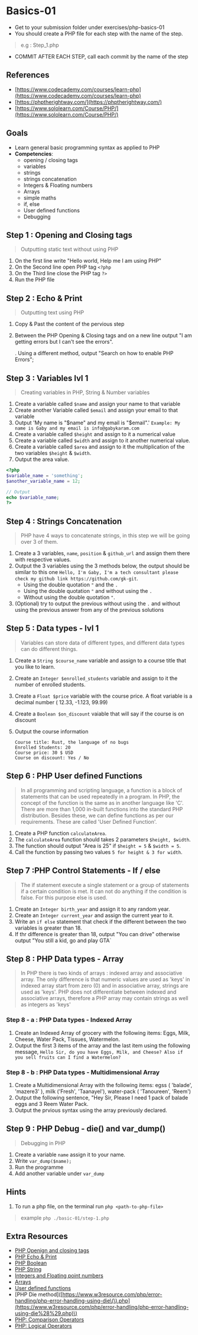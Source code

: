# Basics-01

* Get to your submission folder under exercises/php-basics-01
* You should create a PHP file for each step with the name of the step.

> e.g : Step\_1.php

* COMMIT AFTER EACH STEP, call each commit by the name of the step

## References

* [https://www.codecademy.com/courses/learn-php](https://www.codecademy.com/courses/learn-php)
* [https://phptherightway.com/](https://phptherightway.com/)
* [https://www.sololearn.com/Course/PHP/](https://www.sololearn.com/Course/PHP/)

## Goals

* Learn general basic programming syntax as applied to PHP
* **Competencies**:
  * opening / closing tags
  * variables
  * strings
  * strings concatenation
  * Integers & Floating numbers
  * Arrays
  * simple maths
  * if, else
  * User defined functions
  * Debugging

## Step 1 : Opening and Closing tags

> Outputting static text without using PHP

1. On the first line write "Hello world, Help me I am using PHP"
2. On the Second line open PHP tag `<?php`
3. On the Third line close the PHP tag `?>`
4. Run the PHP file

## Step 2 : Echo & Print

> Outputting text using PHP

1. Copy & Past the content of the pervious step
2. Between the PHP Opening & Closing tags and on a new line output "I am getting errors but I can't see the errors".

   . Using a different method, output "Search on how to enable PHP Errors";

## Step 3 : Variables lvl 1

> Creating variables in PHP, String & Number variables

1. Create a variable called `$name` and assign your name to that variable
2. Create another Variable called `$email` and assign your email to that variable
3. Output 'My name is "$name" and my email is "$email".' `Example: My name is Gaby and my email is info@gabykaram.com`
4. Create a variable called `$height` and assign to it a numerical value
5. Create a variable called `$width` and assign to it another numerical value.
6. Create a variable called `$area` and assign to it the multiplication of the two variables `$height` & `$width`.
7. Output the area value.

```php
<?php
$variable_name = 'something';
$another_variable_name = 12;

// Output
echo $variable_name;
?>
```

## Step 4 : Strings Concatenation

> PHP have 4 ways to concatenate strings, in this step we will be going over 3 of them.

1. Create a 3 variables, `name`, `position` & `github_url` and assign them there with respective values.
2. Output the 3 variables using the 3 methods below, the output should be similar to this one `Hello, I'm Gaby, I'm a tech consultant please check my github link https://github.com/gk-git`.
   * Using the double quotation `"` and the `.`
   * Using the double quotation `"` and without using the `.`
   * Without using the double quotation `"`.
3. \(Optional\) try to output the previous without using the `.` and without using the previous answer from any of the previous solutions

## Step 5 : Data types - lvl 1

> Variables can store data of different types, and different data types can do different things.

1. Create a `String $course_name` variable and assign to a course title that you like to learn.
2. Create an `Integer $enrolled_students` variable and assign to it the number of enrolled students.
3. Create a `Float $price` variable with the course price. A float variable is a decimal number \( 12.33, -1.123, 99.99\)
4. Create a `Boolean $on_discount` vaiable that will say if the course is on discount
5. Output the course information

   ```text
   Course title: Rust, the language of no bugs
   Enrolled Students: 20
   Course price: 30 $ USD
   Course on discount: Yes / No
   ```

## Step 6 : PHP User defined Functions

> In all programming and scripting language, a function is a block of statements that can be used repeatedly in a program. In PHP, the concept of the function is the same as in another language like 'C'. There are more than 1,000 in-built functions into the standard PHP distribution. Besides these, we can define functions as per our requirements. These are called 'User Defined Function'.

1. Create a PHP function `calculateArea`.
2. The `calculateArea` function should takes 2 parameters `$height, $width`.
3. The function should output "Area is 25" if `$height = 5` & `$width = 5`.
4. Call the function by passing two values `5 for height & 3 for width`.

## Step 7 :PHP Control Statements -  If / else

> The if statement execute a single statement or a group of statements if a certain condition is met. It can not do anything if the condition is false. For this purpose else is used.

1. Create an `Integer birth_year` and assign it to any random year.
2. Create an `Integer current_year` and assign the current year to it.
3. Write an `if else` statement that check if the different between the two variables is greater than 18.
4. If thr difference is greater than 18, output "You can drive" otherwise output "You still a kid, go and play GTA\`

## Step 8 : PHP Data types - Array

> In PHP there is two kinds of arrays : indexed array and associative array. The only difference is that numeric values are used as 'keys' in indexed array start from zero \(0\) and in associative array, strings are used as 'keys'. PHP does not differentiate between indexed and associative arrays, therefore a PHP array may contain strings as well as integers as 'keys'

### Step 8 - a : PHP Data types - Indexed Array

1. Create an Indexed Array of grocery with the following items: Eggs, Milk, Cheese, Water Pack, Tissues, Watermelon.
2. Output the first 3 items of the array and the last item using the following message, `Hello Sir, do you have Eggs, Milk, and Cheese? Also if you sell fruits can I find a Watermelon?`

### Step 8 - b : PHP Data types - Multidimensional Array

1. Create a Multidimensional Array with the following items: egss \( 'balade', 'mazere3' \), milk \('Fresh', 'Taanayel'\), water-pack \( 'Tanoureen', 'Reem'\)
2. Output the following sentence, "Hey Sir, Please I need 1 pack of balade eggs and 3 Reem Water Pack.
3. Output the prvious syntax using the array previously declared.

## Step 9 : PHP Debug - die\(\) and var\_dump\(\)

> Debugging in PHP

1. Create a variable `name` assign it to your name.
2. Write `var_dump($name);`
3. Run the programme
4. Add another variable under `var_dump` 

## Hints

1. To run a php file, on the terminal run `php <path-to-php-file>`

> example `php ./basic-01/step-1.php`

## Extra Resources

* [PHP Openign and closing tags](https://www.w3resource.com/php/syntax/syntax.php)
* [PHP Echo & Print](https://www.w3resource.com/php/echo-print/echo.php)
* [PHP Boolean](https://www.w3resource.com/php/data-types/booleans.php)
* [PHP String](https://www.w3resource.com/php/data-types/strings.php)
* [Integers and Floating point numbers](https://www.w3resource.com/php/data-types/integer-floating-point-number.php)
* [Arrays](https://www.w3resource.com/php/data-types/arrays.php)
* [User defined functions](https://www.w3resource.com/php/function/user-defined-function.php)
* \[PHP Die method\]\([https://www.w3resource.com/php/error-handling/php-error-handling-using-die\(\).php](https://www.w3resource.com/php/error-handling/php-error-handling-using-die%28%29.php)\)
* [PHP: Comparison Operators](https://www.w3resource.com/php/operators/comparison-operators.php)
* [PHP: Logical Operators](https://www.w3resource.com/php/operators/logical-operators.php)

